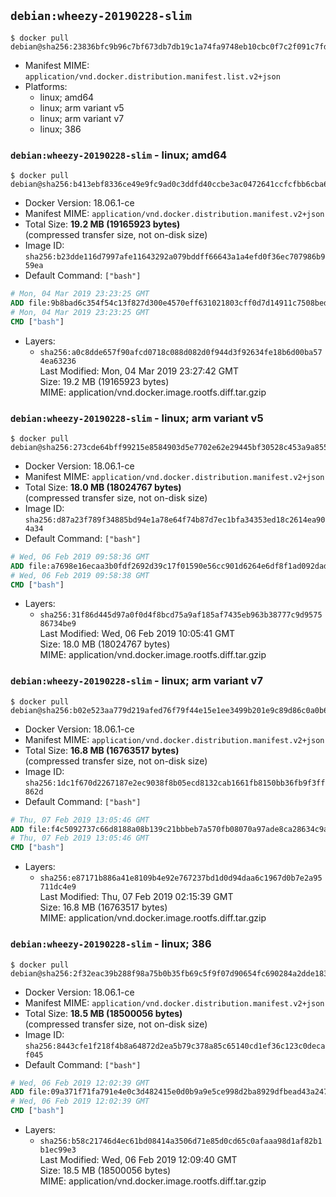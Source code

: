 ## `debian:wheezy-20190228-slim`

```console
$ docker pull debian@sha256:23836bfc9b96c7bf673db7db19c1a74fa9748eb10cbc0f7c2f091c7fdcfa0cd1
```

-	Manifest MIME: `application/vnd.docker.distribution.manifest.list.v2+json`
-	Platforms:
	-	linux; amd64
	-	linux; arm variant v5
	-	linux; arm variant v7
	-	linux; 386

### `debian:wheezy-20190228-slim` - linux; amd64

```console
$ docker pull debian@sha256:b413ebf8336ce49e9fc9ad0c3ddfd40ccbe3ac0472641ccfcfbb6cba683cce0d
```

-	Docker Version: 18.06.1-ce
-	Manifest MIME: `application/vnd.docker.distribution.manifest.v2+json`
-	Total Size: **19.2 MB (19165923 bytes)**  
	(compressed transfer size, not on-disk size)
-	Image ID: `sha256:b23dde116d7997afe11643292a079bddff66643a1a4efd0f36ec707986b959ea`
-	Default Command: `["bash"]`

```dockerfile
# Mon, 04 Mar 2019 23:23:25 GMT
ADD file:9b8bad6c354f54c13f827d300e4570eff631021803cff0d7d14911c7508bed5b in / 
# Mon, 04 Mar 2019 23:23:25 GMT
CMD ["bash"]
```

-	Layers:
	-	`sha256:a0c8dde657f90afcd0718c088d082d0f944d3f92634fe18b6d00ba574ea63236`  
		Last Modified: Mon, 04 Mar 2019 23:27:42 GMT  
		Size: 19.2 MB (19165923 bytes)  
		MIME: application/vnd.docker.image.rootfs.diff.tar.gzip

### `debian:wheezy-20190228-slim` - linux; arm variant v5

```console
$ docker pull debian@sha256:273cde64bff99215e8584903d5e7702e62e29445bf30528c453a9a855a572439
```

-	Docker Version: 18.06.1-ce
-	Manifest MIME: `application/vnd.docker.distribution.manifest.v2+json`
-	Total Size: **18.0 MB (18024767 bytes)**  
	(compressed transfer size, not on-disk size)
-	Image ID: `sha256:d87a23f789f34885bd94e1a78e64f74b87d7ec1bfa34353ed18c2614ea904a34`
-	Default Command: `["bash"]`

```dockerfile
# Wed, 06 Feb 2019 09:58:36 GMT
ADD file:a7698e16ecaa3b0fdf2692d39c17f01590e56cc901d6264e6df8f1ad092dad10 in / 
# Wed, 06 Feb 2019 09:58:38 GMT
CMD ["bash"]
```

-	Layers:
	-	`sha256:31f86d445d97a0f0d4f8bcd75a9af185af7435eb963b38777c9d957586734be9`  
		Last Modified: Wed, 06 Feb 2019 10:05:41 GMT  
		Size: 18.0 MB (18024767 bytes)  
		MIME: application/vnd.docker.image.rootfs.diff.tar.gzip

### `debian:wheezy-20190228-slim` - linux; arm variant v7

```console
$ docker pull debian@sha256:b02e523aa779d219afed76f79f44e15e1ee3499b201e9c89d86c0a0b69e5438d
```

-	Docker Version: 18.06.1-ce
-	Manifest MIME: `application/vnd.docker.distribution.manifest.v2+json`
-	Total Size: **16.8 MB (16763517 bytes)**  
	(compressed transfer size, not on-disk size)
-	Image ID: `sha256:1dc1f670d2267187e2ec9038f8b05ecd8132cab1661fb8150bb36fb9f3ff862d`
-	Default Command: `["bash"]`

```dockerfile
# Thu, 07 Feb 2019 13:05:46 GMT
ADD file:f4c5092737c66d8188a08b139c21bbbeb7a570fb08070a97ade8ca28634c9a98 in / 
# Thu, 07 Feb 2019 13:05:46 GMT
CMD ["bash"]
```

-	Layers:
	-	`sha256:e87171b886a41e8109b4e92e767237bd1d0d94daa6c1967d0b7e2a95711dc4e9`  
		Last Modified: Thu, 07 Feb 2019 02:15:39 GMT  
		Size: 16.8 MB (16763517 bytes)  
		MIME: application/vnd.docker.image.rootfs.diff.tar.gzip

### `debian:wheezy-20190228-slim` - linux; 386

```console
$ docker pull debian@sha256:2f32eac39b288f98a75b0b35fb69c5f9f07d90654fc690284a2dde183944dc19
```

-	Docker Version: 18.06.1-ce
-	Manifest MIME: `application/vnd.docker.distribution.manifest.v2+json`
-	Total Size: **18.5 MB (18500056 bytes)**  
	(compressed transfer size, not on-disk size)
-	Image ID: `sha256:8443cfe1f218f4b8a64872d2ea5b79c378a85c65140cd1ef36c123c0decaf045`
-	Default Command: `["bash"]`

```dockerfile
# Wed, 06 Feb 2019 12:02:39 GMT
ADD file:09a371f71fa791e4e0c3d482415e0d0b9a9e5ce998d2ba8929dfbead43a247c0 in / 
# Wed, 06 Feb 2019 12:02:39 GMT
CMD ["bash"]
```

-	Layers:
	-	`sha256:b58c21746d4ec61bd08414a3506d71e85d0cd65c0afaaa98d1af82b1b1ec99e3`  
		Last Modified: Wed, 06 Feb 2019 12:09:40 GMT  
		Size: 18.5 MB (18500056 bytes)  
		MIME: application/vnd.docker.image.rootfs.diff.tar.gzip
